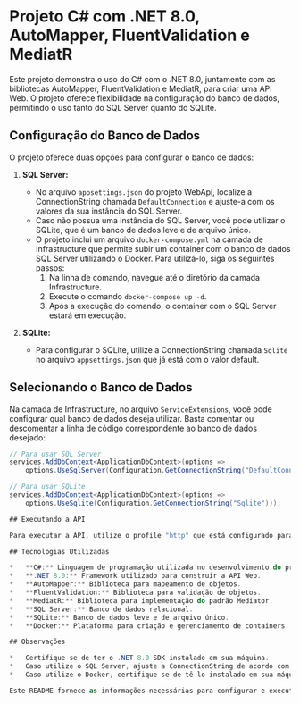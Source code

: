 # Projeto C# com .NET 8.0, AutoMapper, FluentValidation e MediatR

Este projeto demonstra o uso do C# com o .NET 8.0, juntamente com as bibliotecas AutoMapper, FluentValidation e MediatR, para criar uma API Web. O projeto oferece flexibilidade na configuração do banco de dados, permitindo o uso tanto do SQL Server quanto do SQLite.

## Configuração do Banco de Dados

O projeto oferece duas opções para configurar o banco de dados:

1.  **SQL Server:**

    *   No arquivo `appsettings.json` do projeto WebApi, localize a ConnectionString chamada `DefaultConnection` e ajuste-a com os valores da sua instância do SQL Server.
    *   Caso não possua uma instância do SQL Server, você pode utilizar o SQLite, que é um banco de dados leve e de arquivo único.
    *   O projeto inclui um arquivo `docker-compose.yml` na camada de Infrastructure que permite subir um container com o banco de dados SQL Server utilizando o Docker. Para utilizá-lo, siga os seguintes passos:
        1.  Na linha de comando, navegue até o diretório da camada Infrastructure.
        2.  Execute o comando `docker-compose up -d`.
        3.  Após a execução do comando, o container com o SQL Server estará em execução.

2.  **SQLite:**

    *   Para configurar o SQLite, utilize a ConnectionString chamada `Sqlite` no arquivo `appsettings.json` que já está com o valor default.
    
## Selecionando o Banco de Dados

Na camada de Infrastructure, no arquivo `ServiceExtensions`, você pode configurar qual banco de dados deseja utilizar. Basta comentar ou descomentar a linha de código correspondente ao banco de dados desejado:

```csharp
// Para usar SQL Server
services.AddDbContext<ApplicationDbContext>(options =>
    options.UseSqlServer(Configuration.GetConnectionString("DefaultConnection")));

// Para usar SQLite
services.AddDbContext<ApplicationDbContext>(options =>
    options.UseSqlite(Configuration.GetConnectionString("Sqlite")));        

## Executando a API

Para executar a API, utilize o profile "http" que está configurado para apontar para a porta `http://localhost:5106`.

## Tecnologias Utilizadas

*   **C#:** Linguagem de programação utilizada no desenvolvimento do projeto.
*   **.NET 8.0:** Framework utilizado para construir a API Web.
*   **AutoMapper:** Biblioteca para mapeamento de objetos.
*   **FluentValidation:** Biblioteca para validação de objetos.
*   **MediatR:** Biblioteca para implementação do padrão Mediator.
*   **SQL Server:** Banco de dados relacional.
*   **SQLite:** Banco de dados leve e de arquivo único.
*   **Docker:** Plataforma para criação e gerenciamento de containers.

## Observações

*   Certifique-se de ter o .NET 8.0 SDK instalado em sua máquina.
*   Caso utilize o SQL Server, ajuste a ConnectionString de acordo com sua instância.
*   Caso utilize o Docker, certifique-se de tê-lo instalado em sua máquina.

Este README fornece as informações necessárias para configurar e executar o projeto. Em caso de dúvidas, consulte a documentação das tecnologias utilizadas ou entre em contato com os desenvolvedores do projeto.